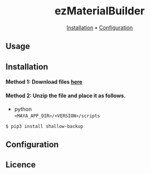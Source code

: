 <div align="center">

# ezMaterialBuilder
[Installation](#installation) •
[Configuration](#configuration)

</div>

## Usage

## Installation
#### Method 1: Download files [here]()

#### Method 2: Unzip the file and place it as follows.
* python  
`<MAYA_APP_DIR>/<VERSION>/scripts`
```
$ pip3 install shallow-backup
```

## Configuration

## Licence
